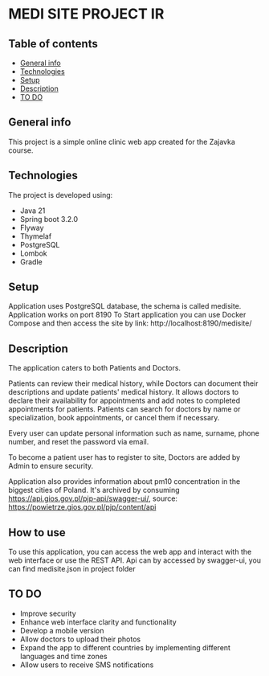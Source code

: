 # MEDI SITE PROJECT IR
## Table of contents
* [General info](#general-info)
* [Technologies](#technologies)
* [Setup](#setup)
* [Description](#Description)
* [TO DO](#TO-DO)

## General info
This project is a simple online clinic web app created for the Zajavka course.

## Technologies
The project is developed using:
* Java 21
* Spring boot 3.2.0
* Flyway
* Thymelaf
* PostgreSQL
* Lombok
* Gradle

## Setup
Application uses PostgreSQL database, the schema is called medisite. Application works on port 8190
To Start application you can use Docker Compose and then access the site by link: http://localhost:8190/medisite/

## Description
The application caters to both Patients and Doctors.

Patients can review their medical history, while Doctors can document their descriptions and
update patients' medical history. It allows doctors to declare their availability for appointments and
add notes to completed appointments for patients. Patients can search for doctors by name or specialization,
book appointments, or cancel them if necessary.

Every user can update personal information such as name, surname, phone number, and reset the password via email.

To become a patient user has to register to site, Doctors are added by Admin to ensure security.

Application also provides information about pm10 concentration in the biggest cities of Poland.
It's archived by consuming https://api.gios.gov.pl/pjp-api/swagger-ui/, source: https://powietrze.gios.gov.pl/pjp/content/api


## How to use
To use this application, you can access the web app and interact with the web interface or use the REST API.
Api can by accessed by swagger-ui, you can find medisite.json in project folder


## TO DO
* Improve security
* Enhance web interface clarity and functionality
* Develop a mobile version
* Allow doctors to upload their photos
* Expand the app to different countries by implementing different languages and time zones
* Allow users to receive SMS notifications